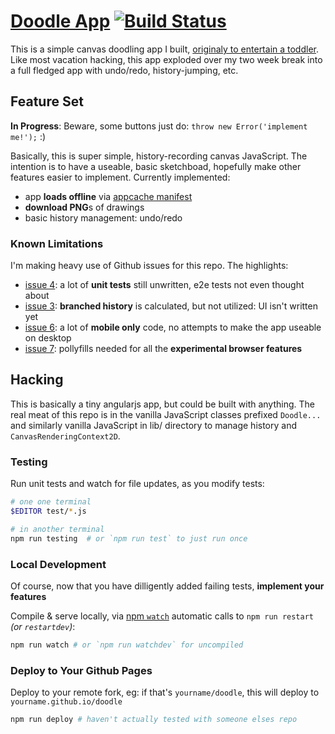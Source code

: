 # [Doodle App](http://jzacsh.com/doodle) [![Build Status](https://travis-ci.org/jzacsh/doodle.svg)](https://travis-ci.org/jzacsh/doodle)
This is a simple canvas doodling app I built, [originaly to entertain a
toddler](http://goo.gl/bPihNp). Like most vacation hacking, this app exploded
over my two week break into a full fledged app with undo/redo, history-jumping,
etc.

## Feature Set
**In Progress**: Beware, some buttons just do: `throw new Error('implement me!');` :)

Basically, this is super simple, history-recording canvas JavaScript. The intention is to have a useable, basic sketchboad, hopefully make other features easier to implement. Currently implemented:
- app **loads offline** via [appcache manifest](https://github.com/jzacsh/doodle/blob/a826f24401aa6db13ed47c3187cfc2abfebfbb68/doodle-cache.manifest)
- **download PNG**s of drawings
- basic history management: undo/redo

### Known Limitations
I'm making heavy use of Github issues for this repo. The highlights:
- [issue 4](issue/4): a lot of **unit tests** still unwritten, e2e tests not even thought about
- [issue 3](issue/3): **branched history** is calculated, but not utilized: UI isn't written yet
- [issue 6](issue/6): a lot of **mobile only** code, no attempts to make the app useable on desktop
- [issue 7](issue/7): pollyfills needed for all the **experimental browser features**

## Hacking
This is basically a tiny angularjs app, but could be built with anything. The real meat of this repo is in the vanilla JavaScript classes prefixed `Doodle...` and similarly vanilla JavaScript in lib/ directory to manage history and `CanvasRenderingContext2D`.

### Testing
Run unit tests and watch for file updates, as you modify tests:
```bash
# one one terminal
$EDITOR test/*.js

# in another terminal
npm run testing  # or `npm run test` to just run once
```

### Local Development
Of course, now that you have dilligently added failing tests, **implement your features**

Compile & serve locally, via [npm `watch`](https://www.npmjs.com/package/watch) automatic calls to `npm run restart` _(or `restartdev`)_:
```bash
npm run watch # or `npm run watchdev` for uncompiled
```

### Deploy to Your Github Pages
Deploy to your remote fork, eg: if that's `yourname/doodle`, this will deploy to `yourname.github.io/doodle`
```bash
npm run deploy # haven't actually tested with someone elses repo
```
